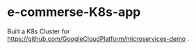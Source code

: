# e-commerse-K8s-app 
Built a K8s Cluster for https://github.com/GoogleCloudPlatform/microservices-demo
.
